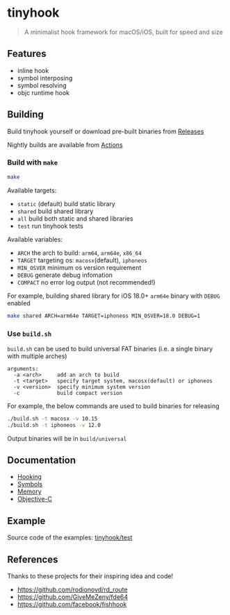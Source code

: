 # tinyhook

> A minimalist hook framework for macOS/iOS, built for speed and size

## Features

 - inline hook
 - symbol interposing
 - symbol resolving
 - objc runtime hook

## Building

Build tinyhook yourself or download pre-built binaries from [Releases](https://github.com/Antibioticss/tinyhook/releases)

Nightly builds are available from [Actions](https://github.com/Antibioticss/tinyhook/actions)

### Build with `make`

```bash
make
```

Available targets:
 - `static` (default) build static library
 - `shared` build shared library
 - `all` build both static and shared libraries
 - `test` run tinyhook tests

Available variables:
 - `ARCH` the arch to build: `arm64`, `arm64e`, `x86_64`
 - `TARGET` targeting os: `macosx`(default), `iphoneos`
 - `MIN_OSVER` minimum os version requirement
 - `DEBUG` generate debug infomation
 - `COMPACT` no error log output (not recommended!)

For example, building shared library for iOS 18.0+ `arm64e` binary with `DEBUG` enabled

```bash
make shared ARCH=arm64e TARGET=iphoneos MIN_OSVER=18.0 DEBUG=1
```

### Use `build.sh`

`build.sh` can be used to build universal FAT binaries (i.e. a single binary with multiple arches)

```
arguments:
  -a <arch>     add an arch to build
  -t <target>   specify target system, macosx(default) or iphoneos
  -v <version>  specify minimum system version
  -c            build compact version
```

For example, the below commands are used to build binaries for releasing

```bash
./build.sh -t macosx -v 10.15
./build.sh -t iphoneos -v 12.0
```

Output binaries will be in `build/universal`

## Documentation

 - [Hooking](Hooking.md)
 - [Symbols](Symbols.md)
 - [Memory](Memory.md)
 - [Objective-C](Objective-C.md)

## Example

Source code of the examples: [tinyhook/test](https://github.com/Antibioticss/tinyhook/tree/main/test)

## References

Thanks to these projects for their inspiring idea and code!

- <https://github.com/rodionovd/rd_route>
- <https://github.com/GiveMeZeny/fde64>
- <https://github.com/facebook/fishhook>

